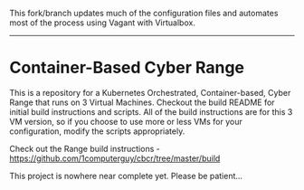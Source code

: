 This fork/branch updates much of the configuration files and automates most of the process using Vagant with Virtualbox.


------------------------------------------------------------------------
# Container-Based Cyber Range
This is a repository for a Kubernetes Orchestrated, Container-based, Cyber Range that runs on 3 Virtual Machines. Checkout the build README for initial build instructions and scripts. All of the build instructions are for this 3 VM version, so if you choose to use more  or less VMs for your configuration, modify the scripts appropriately.

Check out the Range build instructions - https://github.com/1computerguy/cbcr/tree/master/build

This project is nowhere near complete yet. Please be patient...



 
